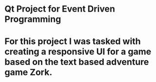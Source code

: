# Qt Project for Event Driven Programming
# For this project I was tasked with creating a responsive UI for a game based on the text based adventure game Zork. 
